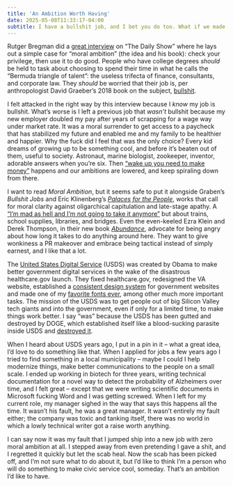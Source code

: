 ```yaml
---
title: 'An Ambition Worth Having'
date: 2025-05-08T11:33:17-04:00
subtitle: I have a bullshit job, and I bet you do too. What if we made that uncool?
---
```


Rutger Bregman did a [great interview](https://www.youtube.com/watch?v=djKBIET9kMw) on “The Daily Show” where he lays out a simple case for “moral ambition” (the idea and his book): check your privilege, then use it to do good. People who have college degrees *should* be held to task about choosing to spend their time in what he calls the “Bermuda triangle of talent”: the useless trifecta of finance, consultants, and corporate law. They *should* be worried that their job is, per anthropologist David Graeber’s 2018 book on the subject, [bullshit](https://www.goodreads.com/en/book/show/34466958-bullshit-jobs).

I felt attacked in the right way by this interview because I *know* my job is bullshit. What’s worse is I left a previous job that *wasn’t* bullshit because my new employer doubled my pay after years of scrapping for a wage way under market rate. It was a moral surrender to get access to a paycheck that has stabilized my future and enabled me and my family to be healthier and happier. Why the fuck did I feel that was the only choice? Every kid dreams of growing up to be something cool, and before it’s beaten out of them, useful to society. Astronaut, marine biologist, zookeeper, inventor, adorable answers when you’re six. Then [“wake up you need to make money”](https://youtu.be/pXRviuL6vMY?feature=shared) happens and our ambitions are lowered, and keep spiraling down from there.

I want to read *Moral Ambition*, but it seems safe to put it alongside Graben’s *Bullshit Jobs* and Eric Klinenberg’s *[Palaces for the People](https://www.penguinrandomhouse.com/books/557044/palaces-for-the-people-by-eric-klinenberg/)*, works that call for moral clarity against oligarchical capitulation and late-stage apathy. A [“I’m mad as hell and I’m not going to take it anymore”](https://youtu.be/rGIY5Vyj4YM?feature=shared) but about trains, school supplies, libraries, and bridges. Even the even-keeled Ezra Klein and Derek Thompson, in their new book *[Abundance](https://www.simonandschuster.com/books/Abundance/Ezra-Klein/9781668023488)*, advocate for being angry about how long it takes to do anything around here. They want to give wonkiness a PR makeover and embrace being tactical instead of simply earnest, and I like that a lot.

The [United States Digital Service](https://en.wikipedia.org/wiki/United_States_Digital_Service) (USDS) was created by Obama to make better government digital services in the wake of the disastrous healthcare.gov launch. They fixed healthcare.gov, redesigned the VA website, established a [consistent design system](https://designsystem.digital.gov/) for government websites and made one of my [favorite fonts ever](https://public-sans.digital.gov/), among other much more important tasks. The mission of the USDS was to get people out of big Silicon Valley tech giants and into the government, even if only for a limited time, to make things work better. I say “was” because the USDS has been gutted and destroyed by DOGE, which established itself like a blood-sucking parasite inside USDS and [destroyed it](https://apnews.com/article/doge-elon-musk-federal-government-resignations-usds-6b7e9b7022e6d89d69305e9510f2a43c).

When I heard about USDS years ago, I put in a pin in it – what a great idea, I’d love to do something like that. When I applied for jobs a few years ago I tried to find something in a local municipality – maybe I could I help modernize things, make better communications to the people on a small scale. I ended up working in biotech for three years, writing technical documentation for a novel way to detect the probability of Alzheimers over time, and I felt great – except that we were writing scientific documents in Microsoft fucking Word and I was getting screwed. When I left for my current role, my manager sighed in the way that says this happens all the time. It wasn’t his fault, he was a great manager. It wasn’t entirely my fault either; the company was toxic and tanking itself, there was no world in which a lowly technical writer got a raise worth anything.

I can say now it was my fault that I jumped ship into a new job with zero moral ambition at all. I stepped away from even pretending I gave a shit, and I regretted it quickly but let the scab heal. Now the scab has been picked off, and I’m not sure what to do about it, but I’d like to think I’m a person who will do something to make civic service cool, someday. That’s an ambition I’d like to have.
